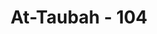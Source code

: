 ---
title: "At-Taubah - 104"
no: 104
arabic_no: ١٠٤
ayah: اَلَمْ يَعْلَمُوْٓا اَنَّ اللّٰهَ هُوَ يَقْبَلُ التَّوْبَةَ عَنْ عِبَادِهٖ وَيَأْخُذُ الصَّدَقٰتِ وَاَنَّ اللّٰهَ هُوَ التَّوَّابُ الرَّحِيْمُ 
translation: "Tidakkah mereka mengetahui, bahwa Allah menerima tobat hamba-hamba-Nya dan menerima zakat(nya), dan bahwa Allah Maha Penerima tobat, Maha Penyayang?"
tafsir: "Dengan ayat ini Allah memberikan dorongan kepada hamba-Nya yang telah menyadari kesalahannya untuk bertobat dan bersedekah, guna menghapus dosa-dosa mereka. Selain itu ayat ini juga menegaskan, bahwa siapapun yang bertobat kepada Allah maka Dia akan menerima tobatnya; dan siapa yang bersedekah dengan ikhlas maka Allah akan menerima sedekah itu sebagai amal salehnya, dan akan memberinya ganjaran pahala.\n\nMeskipun ayat ini berbentuk suatu kalimat pertanyaan, tetapi bangsa Arab telah biasa mengemukakan kalimat yang berbentuk pertanyaan itu untuk menetapkan dan memberikan tekanan untuk suatu pengertian, yaitu kepastian bahwa Allah benar-benar akan menerima tobat orang-orang yang insaf, juga akan menerima sedekah yang mereka berikan karena mengharapkan rida Allah semata-mata, untuk menghapuskan dosa-dosa yang sudah terlanjur mereka perbuat.\n\nAyat ini juga merupakan celaan keras terhadap orang-orang yang bersalah, tetapi tidak mengakui kesalahan mereka, tidak mau bertobat, dan tidak mau berbuat kebajikan dan amal saleh untuk menghapus dosa-dosa yang telah mereka perbuat.\n\nPada akhir ayat ini ditegaskan bahwa Allah Maha Penerima tobat dan Maha Pengasih terhadap hamba-Nya. Oleh sebab itu, Allah senantiasa akan menerima tobat hamba-Nya, karena sifat tersebut merupakan sifat yang tetap bagi-Nya, dan menjadi Sunnah yang berlaku selama-lamanya. Dia senantiasa mengasihi hamba-Nya sehingga Dia akan mengampuni dosa-dosanya, dan menerima amal saleh yang mereka kerjakan, serta memberi balasan yang setimpal."
---